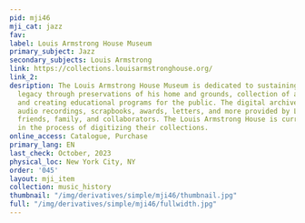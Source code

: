 ```yaml
---
pid: mji46
mji_cat: jazz
fav: 
label: Louis Armstrong House Museum
primary_subject: Jazz
secondary_subjects: Louis Armstrong
link: https://collections.louisarmstronghouse.org/
link_2: 
desription: The Louis Armstrong House Museum is dedicated to sustaining Louis Armstrong’s
  legacy through preservations of his home and grounds, collection of archival materials,
  and creating educational programs for the public. The digital archive features photos,
  audio recordings, scrapbooks, awards, letters, and more provided by Louis Armstrong’s
  friends, family, and collaborators. The Louis Armstrong House is currently still
  in the process of digitizing their collections.
online_access: Catalogue, Purchase
primary_lang: EN
last_check: October, 2023
physical_loc: New York City, NY
order: '045'
layout: mji_item
collection: music_history
thumbnail: "/img/derivatives/simple/mji46/thumbnail.jpg"
full: "/img/derivatives/simple/mji46/fullwidth.jpg"
---
```

